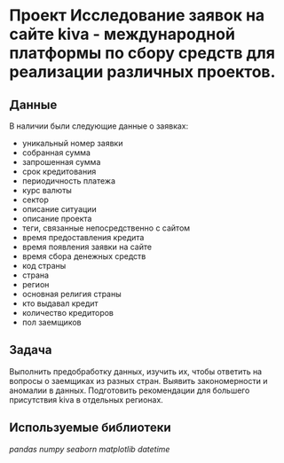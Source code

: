 # Проект Исследование заявок на сайте kiva - международной платформы по сбору средств для реализации различных проектов.

## Данные

В наличии были следующие данные о заявках:
- уникальный номер заявки
- собранная сумма
- запрошенная сумма
- срок кредитования
- периодичность платежа
- курс валюты
- сектор
- описание ситуации
- описание проекта
- теги, связанные непосредственно с сайтом
- время предоставления кредита
- время появления заявки на сайте
- время сбора денежных средств
- код страны
- страна
- регион
- основная религия страны
- кто выдавал кредит
- количество кредиторов
- пол заемщиков

## Задача

Выполнить предобработку данных, изучить их, чтобы ответить на вопросы о заемщиках из разных стран. Выявить закономерности и аномалии в данных. Подготовить рекомендации для большего присутствия kiva в отдельных регионах.

## Используемые библиотеки
*pandas*
*numpy*
*seaborn*
*matplotlib*
*datetime*
